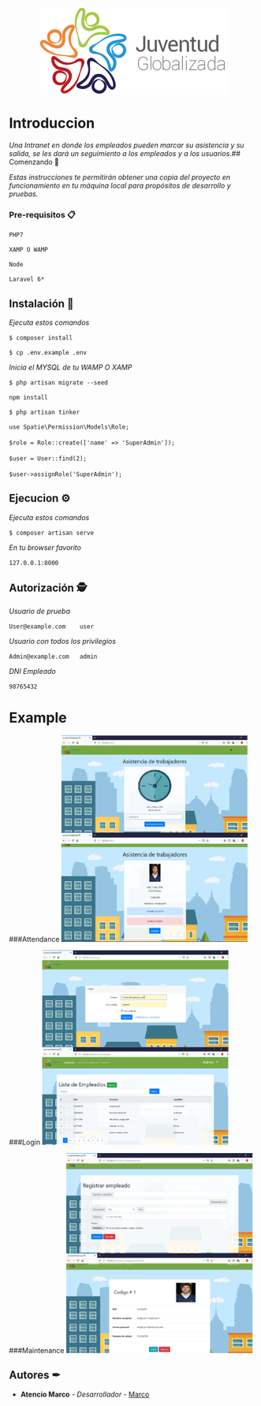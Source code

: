 <p align="center">
<a href="https://github.com/MarcoAtencio/JuventudGlobalizada" ><img src="https://github.com/MarcoAtencio/JuventudGlobalizada/blob/master/public/img/resource/logo.png" alt="LOGO" with="250"></a>
</p>

# Introduccion

_Una Intranet en donde los empleados pueden marcar su asistencia y su salida, se les dará un seguimiento a los empleados y a los usuarios._## Comenzando 🏅

_Estas instrucciones te permitirán obtener una copia del proyecto en funcionamiento en tu máquina local para propósitos de desarrollo y pruebas._


### Pre-requisitos 📋

```
PHP7
```

```
XAMP O WAMP
```

```
Node
```

```
Laravel 6*
```


## Instalación 🔧

_Ejecuta estos comandos_

```
$ composer install
```

```
$ cp .env.example .env
```

_Inicia el MYSQL de tu WAMP O XAMP_

```	
$ php artisan migrate --seed
```

```
npm install
```

```
$ php artisan tinker
```

```
use Spatie\Permission\Models\Role;

$role = Role::create(['name' => 'SuperAdmin']);

$user = User::find(2);

$user->assignRole('SuperAdmin');
```

## Ejecucion ⚙

_Ejecuta estos comandos_

```
$ composer artisan serve
```

_En tu browser favorito_

```
127.0.0.1:8000
```


## Autorización 🕵‍

_Usuario de prueba_

```
User@example.com    user
```

_Usuario con todos los privilegios_

```
Admin@example.com   admin
```

_DNI Empleado_

```
98765432
```
# Example

###Attendance
<img src="https://github.com/MarcoAtencio/JuventudGlobalizada/blob/master/public/img/readme/Attendance.png" alt="LOGO" style="max-width:75%;">

###Login
<img src="https://github.com/MarcoAtencio/JuventudGlobalizada/blob/master/public/img/readme/Login.png" alt="LOGO" style="max-width:75%;">

###Maintenance
<img src="https://github.com/MarcoAtencio/JuventudGlobalizada/blob/master/public/img/readme/Maintenance.png" alt="LOGO" style="max-width:75%;">


## Autores ✒

* **Atencio Marco** - *Desarrollador* - [Marco](https://github.com/MarcoAtencio)


